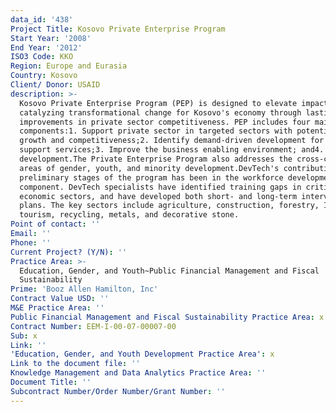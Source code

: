 ```yaml
---
data_id: '438'
Project Title: Kosovo Private Enterprise Program
Start Year: '2008'
End Year: '2012'
ISO3 Code: KKO
Region: Europe and Eurasia
Country: Kosovo
Client/ Donor: USAID
description: >-
  Kosovo Private Enterprise Program (PEP) is designed to elevate impact by
  catalyzing transformational change for Kosovo's economy through lasting
  improvements in private sector competitiveness. PEP includes four main
  components:1. Support private sector in targeted sectors with potential for
  growth and competitiveness;2. Identify demand-driven development for business
  support services;3. Improve the business enabling environment; and4. Workforce
  development.The Private Enterprise Program also addresses the cross-cutting
  areas of gender, youth, and minority development.DevTech's contribution in the
  preliminary stages of the program has been in the workforce development
  component. DevTech specialists have identified training gaps in critical
  economic sectors, and have developed both short- and long-term intervention
  plans. The key sectors include agriculture, construction, forestry, ICT,
  tourism, recycling, metals, and decorative stone.
Point of contact: ''
Email: ''
Phone: ''
Current Project? (Y/N): ''
Practice Area: >-
  Education, Gender, and Youth~Public Financial Management and Fiscal
  Sustainability
Prime: 'Booz Allen Hamilton, Inc'
Contract Value USD: ''
M&E Practice Area: ''
Public Financial Management and Fiscal Sustainability Practice Area: x
Contract Number: EEM-I-00-07-00007-00
Sub: x
Link: ''
'Education, Gender, and Youth Development Practice Area': x
Link to the document file: ''
Knowledge Management and Data Analytics Practice Area: ''
Document Title: ''
Subcontract Number/Order Number/Grant Number: ''
---
```

